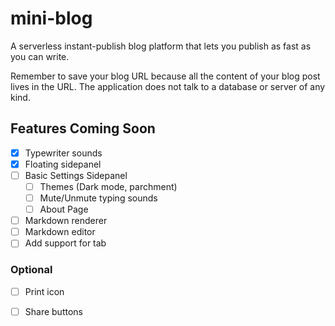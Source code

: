 # mini-blog
A serverless instant-publish blog platform that lets you publish as fast as you can write.

Remember to save your blog URL because all the content of your blog post lives in the URL. The application does not talk to a database or server of any kind.
## Features Coming Soon
 - [x] Typewriter sounds
 - [x] Floating sidepanel
 - [ ] Basic Settings Sidepanel
     - [ ] Themes (Dark mode, parchment)
     - [ ] Mute/Unmute typing sounds
     - [ ] About Page
 - [ ] Markdown renderer
 - [ ] Markdown editor
 - [ ] Add support for tab

### Optional
 - [ ] Print icon
 - [ ] Share buttons


